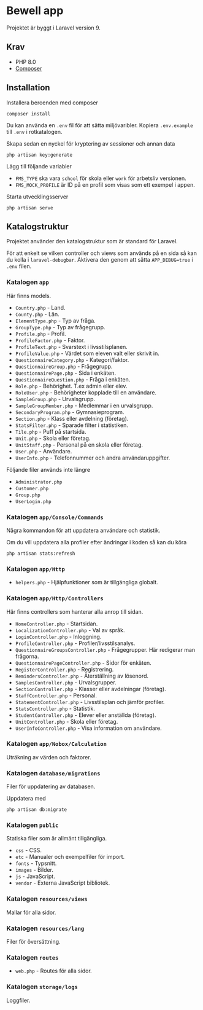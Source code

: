 # Bewell app
Projektet är byggt i Laravel version 9.

## Krav
* PHP 8.0
* [Composer](https://getcomposer.org/)

## Installation

Installera beroenden med composer
```
composer install
```

Du kan använda en `.env` fil för att sätta miljövaribler. Kopiera `.env.example` till `.env` i rotkatalogen.

Skapa sedan en nyckel för kryptering av sessioner och annan data
```
php artisan key:generate
```

Lägg till följande variabler
* `FMS_TYPE` ska vara `school` för skola eller `work` för arbetsliv versionen.
* `FMS_MOCK_PROFILE` är ID på en profil som visas som ett exempel i appen.

Starta utvecklingsserver
```
php artisan serve
```

## Katalogstruktur
Projektet använder den katalogstruktur som är standard för Laravel.

För att enkelt se vilken controller och views som används på en sida så kan du kolla i `laravel-debugbar`. Aktivera den genom att sätta `APP_DEBUG=true` i `.env` filen.

### Katalogen `app`
Här finns models.

* `Country.php` - Land.
* `County.php` - Län.
* `ElementType.php` - Typ av fråga.
* `GroupType.php` - Typ av frågegrupp.
* `Profile.php` - Profil.
* `ProfileFactor.php` - Faktor.
* `ProfileText.php` - Svarstext i livsstilsplanen.
* `ProfileValue.php` - Värdet som eleven valt eller skrivit in.
* `QuestionnaireCategory.php` - Kategori/faktor.
* `QuestionnaireGroup.php` - Frågegrupp.
* `QuestionnairePage.php` - Sida i enkäten.
* `QuestionnaireQuestion.php` - Fråga i enkäten.
* `Role.php` - Behörighet. T.ex admin eller elev.
* `RoleUser.php` - Behörigheter kopplade till en användare.
* `SampleGroup.php` - Urvalsgrupp.
* `SampleGroupMember.php` - Medlemmar i en urvalsgrupp.
* `SecondaryProgram.php` - Gymnasieprogram.
* `Section.php` - Klass eller avdelning (företag).
* `StatsFilter.php` - Sparade filter i statistiken.
* `Tile.php` - Puff på startsida.
* `Unit.php` - Skola eller företag.
* `UnitStaff.php` - Personal på en skola eller företag.
* `User.php` - Användare.
* `UserInfo.php` - Telefonnummer och andra användaruppgifter.

Följande filer används inte längre
* `Administrator.php`
* `Customer.php`
* `Group.php`
* `UserLogin.php`

### Katalogen `app/Console/Commands`
Några kommandon för att uppdatera användare och statistik.

Om du vill uppdatera alla profiler efter ändringar i koden så kan du köra
```
php artisan stats:refresh
```

### Katalogen `app/Http`
* `helpers.php` - Hjälpfunktioner som är tillgängliga globalt.

### Katalogen `app/Http/Controllers`
Här finns controllers som hanterar alla anrop till sidan.

* `HomeController.php` - Startsidan.
* `LocalizationController.php` - Val av språk.
* `LoginController.php` - Inloggning.
* `ProfileController.php` - Profiler/livsstilsanalys.
* `QuestionnaireGroupsController.php` - Frågegrupper. Här redigerar man frågorna.
* `QuestionnairePageController.php` - Sidor för enkäten.
* `RegisterController.php` - Registrering.
* `RemindersController.php` - Återställning av lösenord.
* `SamplesController.php` - Urvalsgrupper.
* `SectionController.php` - Klasser eller avdelningar (företag).
* `StaffController.php` - Personal.
* `StatementController.php` - Livsstilsplan och jämför profiler.
* `StatsController.php` - Statistik.
* `StudentController.php` - Elever eller anställda (företag).
* `UnitController.php` - Skola eller företag.
* `UserInfoController.php` - Visa information om användare.

### Katalogen `app/Nobox/Calculation`
Uträkning av värden och faktorer.

### Katalogen `database/migrations`
Filer för uppdatering av databasen.

Uppdatera med
```
php artisan db:migrate
```

### Katalogen `public`
Statiska filer som är allmänt tillgängliga.

* `css` - CSS.
* `etc` - Manualer och exempelfiler för import.
* `fonts` - Typsnitt.
* `images` - Bilder.
* `js` - JavaScript.
* `vendor` - Externa JavaScript bibliotek.

### Katalogen `resources/views`
Mallar för alla sidor.

### Katalogen `resources/lang`
Filer för översättning.

### Katalogen `routes`
* `web.php` - Routes för alla sidor.

### Katalogen `storage/logs`
Loggfiler.
